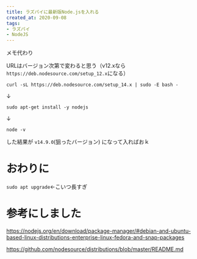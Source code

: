 ```yaml
---
title: ラズパイに最新版Node.jsを入れる
created_at: 2020-09-08
tags:
- ラズパイ
- NodeJS
---
```


メモ代わり

URLはバージョン次第で変わると思う（v12.xなら`https://deb.nodesource.com/setup_12.x`になる）

```terminal
curl -sL https://deb.nodesource.com/setup_14.x | sudo -E bash -
```

↓

```terminal
sudo apt-get install -y nodejs
```

↓

```terminal
node -v
```

した結果が `v14.9.0`(狙ったバージョン) になって入ればおｋ

# おわりに
`sudo apt upgrade`←こいつ長すぎ

# 参考にしました
https://nodejs.org/en/download/package-manager/#debian-and-ubuntu-based-linux-distributions-enterprise-linux-fedora-and-snap-packages

https://github.com/nodesource/distributions/blob/master/README.md